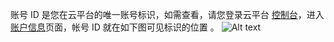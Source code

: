 账号 ID 是您在云平台的唯一账号标识，如需查看，请您登录云平台 [控制台](http://console.tce.fsphere.cn/)，进入 [账户信息](http://console.tce.fsphere.cn/developer)页面，帐号 ID 就在如下图可见标识的位置 。
![Alt text](http://imgcache.tce.fsphere.cn/static/mc.qcloudimg.com/static/img/91e8b29f300c4617bd943a03534d80bd/image.png)




